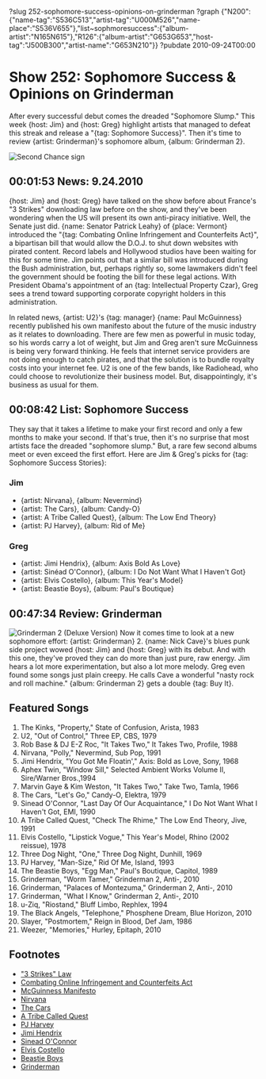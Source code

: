 ?slug 252-sophomore-success-opinions-on-grinderman
?graph {"N200":{"name-tag":"S536C513","artist-tag":"U000M526","name-place":"S536V655"},"list~sophmoresuccess":{"album-artist":"N165N615"},"R126":{"album-artist":"G653G653","host-tag":"J500B300","artist-name":"G653N210"}}
?pubdate 2010-09-24T00:00

# Show 252: Sophomore Success & Opinions on Grinderman
After every successful debut comes the dreaded "Sophomore Slump." This week {host: Jim} and {host: Greg} highlight artists that managed to defeat this streak and release a "{tag: Sophomore Success}". Then it's time to review {artist: Grinderman}'s sophomore album, {album: Grinderman 2}.

![Second Chance sign](http://static.soundopinions.org/images/2010/secondchance.jpg)

## 00:01:53 News: 9.24.2010
{host: Jim} and {host: Greg} have talked on the show before about France's "3 Strikes" downloading law before on the show, and they've been wondering when the US will present its own anti-piracy initiative. Well, the Senate just did. {name: Senator Patrick Leahy} of {place: Vermont} introduced the "{tag: Combating Online Infringement and Counterfeits Act}", a bipartisan bill that would allow the D.O.J. to shut down websites with pirated content. Record labels and Hollywood studios have been waiting for this for some time. Jim points out that a similar bill was introduced during the Bush administration, but, perhaps rightly so, some lawmakers didn't feel the government should be footing the bill for these legal actions. With President Obama's appointment of an {tag: Intellectual Property Czar}, Greg sees a trend toward supporting corporate copyright holders in this administration.

In related news, {artist: U2}'s {tag: manager} {name: Paul McGuinness} recently published his own manifesto about the future of the music industry as it relates to downloading. There are few men as powerful in music today, so his words carry a lot of weight, but Jim and Greg aren't sure McGuinness is being very forward thinking. He feels that internet service providers are not doing enough to catch pirates, and that the solution is to bundle royalty costs into your internet fee. U2 is one of the few bands, like Radiohead, who could choose to revolutionize their business model. But, disappointingly, it's business as usual for them.

## 00:08:42 List: Sophomore Success
They say that it takes a lifetime to make your first record and only a few months to make your second. If that's true, then it's no surprise that most artists face the dreaded "sophomore slump." But, a rare few second albums meet or even exceed the first effort. Here are Jim & Greg's picks for {tag: Sophomore Success Stories}:

### Jim
- {artist: Nirvana}, {album: Nevermind}
- {artist: The Cars}, {album: Candy-O}
- {artist: A Tribe Called Quest}, {album: The Low End Theory}
- {artist: PJ Harvey}, {album: Rid of Me}

### Greg
- {artist: Jimi Hendrix}, {album: Axis Bold As Love}
- {artist: Sinéad O'Connor}, {album: I Do Not Want What I Haven't Got}
- {artist: Elvis Costello}, {album: This Year's Model}
- {artist: Beastie Boys}, {album: Paul's Boutique}

## 00:47:34 Review: Grinderman
![Grinderman 2 (Deluxe Version)](http://is3.mzstatic.com/image/thumb/Music/v4/27/df/0f/27df0ffb-31ab-f375-33e7-d5286752f43a/source/600x600bb.jpg "209501657/387298312")
Now it comes time to look at a new sophomore effort: {artist: Grinderman} 2. {name: Nick Cave}'s blues punk side project wowed {host: Jim} and {host: Greg} with its debut. And with this one, they've proved they can do more than just pure, raw energy. Jim hears a lot more experimentation, but also a lot more melody. Greg even found some songs just plain creepy. He calls Cave a wonderful "nasty rock and roll machine." {album: Grinderman 2} gets a double {tag: Buy It}.


## Featured Songs
1. The Kinks, "Property," State of Confusion, Arista, 1983
2. U2, "Out of Control," Three EP, CBS, 1979
3. Rob Base & DJ E-Z Roc, "It Takes Two," It Takes Two, Profile, 1988
4. Nirvana, "Polly," Nevermind, Sub Pop, 1991
5. Jimi Hendrix, "You Got Me Floatin'," Axis: Bold as Love, Sony, 1968
6. Aphex Twin, "Window Sill," Selected Ambient Works Volume II, Sire/Warner Bros.,1994
7. Marvin Gaye & Kim Weston, "It Takes Two," Take Two, Tamla, 1966
8. The Cars, "Let's Go," Candy-O, Elektra, 1979
9. Sinead O'Connor, "Last Day Of Our Acquaintance," I Do Not Want What I Haven't Got, EMI, 1990
10. A Tribe Called Quest, "Check The Rhime," The Low End Theory, Jive, 1991
11. Elvis Costello, "Lipstick Vogue," This Year's Model, Rhino (2002 reissue), 1978
12. Three Dog Night, "One," Three Dog Night, Dunhill, 1969
13. PJ Harvey, "Man-Size," Rid Of Me, Island, 1993
14. The Beastie Boys, "Egg Man," Paul's Boutique, Capitol, 1989
15. Grinderman, "Worm Tamer," Grinderman 2, Anti-, 2010 
16. Grinderman, "Palaces of Montezuma," Grinderman 2, Anti-, 2010
17. Grinderman, "What I Know," Grinderman 2, Anti-, 2010
18. u-Ziq, "Riostand," Bluff Limbo, Rephlex, 1994
19. The Black Angels, "Telephone," Phosphene Dream, Blue Horizon, 2010
20. Slayer, "Postmortem," Reign in Blood, Def Jam, 1986
21. Weezer, "Memories," Hurley, Epitaph, 2010

## Footnotes
- ["3 Strikes" Law](http://www.musicweek.com/news/read/frances-three-strikes-law-goes-into-action/043657)
- [Combating Online Infringement and Counterfeits Act](https://www.govtrack.us/congress/bills/111/s3804)
- [McGuinness Manifesto](http://www.gq-magazine.co.uk/entertainment/articles/2010-08/13/gq-music-paul-mcguinness-on-music-piracy)
- [Nirvana](http://www.nirvana.com/)
- [The Cars](http://thecars.org/)
- [A Tribe Called Quest](http://atribecalledquest.com/html/)
- [PJ Harvey](http://www.pjharvey.net/)
- [Jimi Hendrix](http://www.jimihendrix.com/us/home)
- [Sinead O'Connor](http://www.sineadoconnor.com/)
- [Elvis Costello](http://www.elviscostello.com/)
- [Beastie Boys](http://www.beastieboys.com/)
- [Grinderman](http://www.grinderman.com/)
